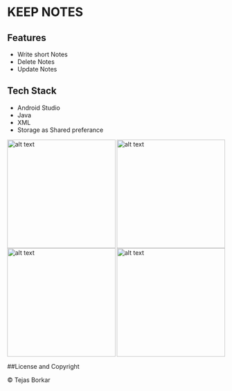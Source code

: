 # KEEP NOTES

## Features
* Write short Notes
* Delete Notes
* Update Notes

## Tech Stack
* Android Studio
* Java 
* XML
* Storage as Shared preferance 


<img src="https://user-images.githubusercontent.com/55979765/127039585-a94d5858-41a4-44b4-ab5a-243c0a7173f1.jpeg" alt="alt text" width="250" align="left" >
<img src="https://user-images.githubusercontent.com/55979765/127039642-f3a65d26-aa01-4a23-87ca-198f39ebbdb6.jpeg" alt="alt text" width="250" >

<img src="https://user-images.githubusercontent.com/55979765/127039734-955f271b-3974-4614-9608-2274453d88c3.jpeg" alt="alt text" width="250" align="left" >
<img src="https://user-images.githubusercontent.com/55979765/127039794-86621a02-7fbd-4d0c-be17-687c92fd2074.jpeg" alt="alt text" width="250" >

##License and Copyright

© Tejas Borkar
